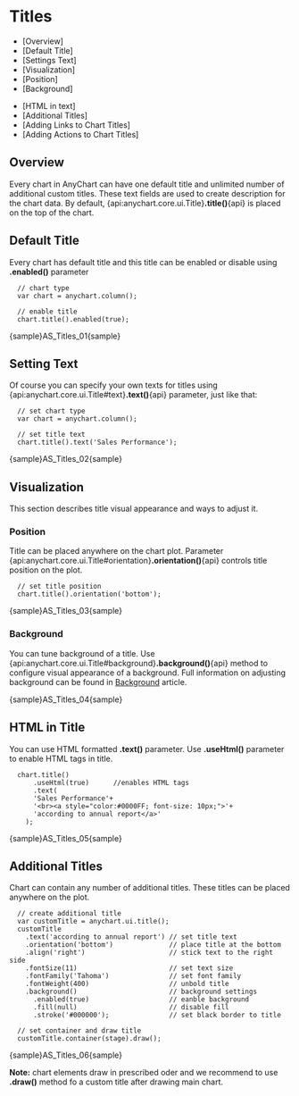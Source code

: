 # Titles

* [Overview]
* [Default Title]
* [Settings Text]
* [Visualization]
 * [Position]
 * [Background]
<!-- * [Font Settings]-->
* [HTML in text]
* [Additional Titles]
* [Adding Links to Chart Titles]
* [Adding Actions to Chart Titles]
<!--* [Keywords Reference]-->


## Overview

Every chart in AnyChart can have one default title and unlimited number of additional custom titles. These text fields are used to create description for the chart data. By default, {api:anychart.core.ui.Title}**.title()**{api} is placed on the top of the chart.

## Default Title

Every chart has default title and this title can be enabled or disable using **.enabled()** parameter

```
  // chart type
  var chart = anychart.column();
  
  // enable title
  chart.title().enabled(true);
```

{sample}AS\_Titles\_01{sample}

## Setting Text

Of course you can specify your own texts for titles using {api:anychart.core.ui.Title#text}**.text()**{api} parameter, just like that:

```
  // set chart type
  var chart = anychart.column();
  
  // set title text
  chart.title().text('Sales Performance');
```

{sample}AS\_Titles\_02{sample}

## Visualization

This section describes title visual appearance and ways to adjust it.

### Position

Title can be placed anywhere on the chart plot. Parameter {api:anychart.core.ui.Title#orientation}**.orientation()**{api} controls title position on the plot. 

```
  // set title position
  chart.title().orientation('bottom');
```

{sample}AS\_Titles\_03{sample}

### Background 

You can tune background of a title. Use {api:anychart.core.ui.Title#background}**.background()**{api} method to configure visual appearance of a background. Full information on adjusting background can be found in [Background](./Background) article.

{sample}AS\_Titles\_04{sample}
<!--
### Text Settings

Text is the main part of title itself. Text appearance can be tuned using {api:anychart.graphics.vector.Text}**.text()**{api} method.

```
  // tune text
  chart.title().text()
    .fontSize(12)             // set font size
    .decoration('underline')  // underline text
    .fontFamily('Tahoma');    // set font family
```
-->

## HTML in Title

You can use HTML formatted **.text()** parameter. Use **.useHtml()** parameter to enable HTML tags in title.

```
  chart.title()
      .useHtml(true)      //enables HTML tags
      .text(
      'Sales Performance'+
      '<br><a style="color:#0000FF; font-size: 10px;">'+
      'according to annual report</a>'
    );
```

{sample}AS\_Titles\_05{sample}

## Additional Titles

Chart can contain any number of additional titles. These titles can be placed anywhere on the plot.

```
  // create additional title
  var customTitle = anychart.ui.title();
  customTitle
    .text('according to annual report') // set title text
    .orientation('bottom')              // place title at the bottom
    .align('right')                     // stick text to the right side
    .fontSize(11)                       // set text size
    .fontFamily('Tahoma')               // set font family
    .fontWeight(400)                    // unbold title
    .background()                       // background settings
      .enabled(true)                    // eanble background
      .fill(null)                       // disable fill
      .stroke('#000000');               // set black border to title
  
  // set container and draw title
  customTitle.container(stage).draw();
```

{sample}AS\_Titles\_06{sample}

**Note:** chart elements draw in prescribed oder and we recommend to use **.draw()** method fo a custom title after drawing main chart.

<!--

Here is an example - notice that we've used some keywords ({%DataPlotYSum} to calculate all values-sales total on the plot) to create texts:

Live Sample:  Chart titles text Sample

Full reference of available keywords is available in the end of this article: Keywords reference.

General formatting questions are answered in Text Formatting and Keywords section.

Learn how to format keywords in Number Formatting section.

 

to top

Adding Links to Chart Titles

You can make your chart title, subtitle or footer a clickable link to some page or launch JavaScript function using url and url_target attributes of <title>, <subtitle> or <footer> nodes, for example:

XML Syntax
XML Code
Plain code
01
<title enabled="True" url="http://www.anychart.com" url_target="_blank">
02
  <text><![CDATA[Click to go to AnyChart.Com]]></text>
03
</title>
Launch this live sample and try to click on the chart title, subtitle or footer.

Live Sample:  Chart titles clickable links

to top

Adding Actions to Chart Titles

You can attach complex actions to chart title, subtitle or footer - this feature allows to use titles as "Control", for example: refresh chart data or "Back" in drilldown charts.

The action are added just in the same way as they are added to chart points:

XML Syntax
XML Code
Plain code
01
<title>
02
  <actions>
03
    <action type="navigateToURL" url="http://www.anychart.com/" target="_blank" />
04
    <action type="updateChart" source_mode="internalData" source="DrillDown" />
05
  </actions>
06
</title>
to top

Sample Actions 1 - JavaScript Functions

You can add as many actions as you need, the sample below shows how JavaScript functions can be attached to chart title and chart subtitle. Please note that we can use keywords in action parameters - alert functions shows a sum of all point on data plot using {%DataPlotYSum}, all available keywords are listed at the end of this article.

Live Sample:  Chart title and subtitle actions javascript functions sample

to top

Sample Actions 2 - Drilldown "Back" button

In this sample we will show how chart footer can be used as "Back" button for self-drilldown charts. Click on bars to see detailed report on each sales manager and in detailed report click on "Back to Sales Manager Report" button in the bottom right corner of line chart to load initial chart.

Note that data for all chart is stored in one xml - several <chart> nodes with different names are created, and all detailed reports use one "ButtonTemplate" template, that configures "Back" buttom - launch the live sample and view XML settings for details.

Live Sample:  Chart title and subtitle actions back button sample

to top

Titles Layout and Padding

As we've said above, chart title and subtitle are placed to the top by default, but you can place them anywhere you'd like to, using position and align attributes. You can do the same with footer.

Read more about Controls Layout in Controls and Control Positioning Tutorial.

XML Syntax
XML Code
Plain code
01
<chart_settings>
02
  <title position="Left" align="Center" align_mode="horizontal" align_by="DataPlot" enabled="True">
03
    <text><![CDATA[Sales performance]]></text>
04
  </title>
05
  <subtitle position="Left" align="Center" align_mode="horizontal" align_by="DataPlot" enabled="True">
06
    <text><![CDATA[in the First Quarter]]></text>
07
  </subtitle>
08
  <footer align="Far" align_by="Chart" enabled="True">
09
    <text><![CDATA[according to annual report]]></text>
10
  </footer>
11
</chart_settings>
The chart with titles configured as shown above will look like:

Live Sample:  Chart titles layout Sample

If you want to move title away/closer from/to data plot area - use padding attribute:

XML Syntax
XML Code
Plain code
01
<chart_settings>
02
  <title enabled="True" padding="50">
03
    <text><![CDATA[Sales performance]]></text>
04
  </title>
05
  <footer enabled="True" padding="0">
06
    <text><![CDATA[according to annual report]]></text>
07
  </footer>
08
</chart_settings>
In the sample we moved both title and footer away:

Live Sample:  Chart titles paddings Sample

to top

Font Settings

If you don't use HTML in font texts (as described below), you may apply formatting and effects to whole titles texts:

XML Syntax
XML Code
Plain code
01
<chart_settings>
02
  <title enabled="True">
03
    <text><![CDATA[Sales performance]]></text>
04
    <font bold="True" underline="true" size="16" color="White">
05
      <effects>
06
        <drop_shadow enabled="true" />
07
      </effects>
08
    </font>
09
  </title>
10
  <subtitle enabled="True">
11
    <text><![CDATA[in the First Quarter]]></text>
12
    <font italic="True" size="12" />
13
  </subtitle>
14
  <footer enabled="True">
15
    <text><![CDATA[according to annual report]]></text>
16
    <font color="Blue" size="10" />
17
  </footer>
18
</chart_settings>
We've made title bold, underlined, set size to 16 and added a glow effect, subtitle - italic, size 14 and footer Blue, size 10:

Live Sample:  Chart titles font formatting Sample

For more information on font configuration, please refer to Font settings tutorial.

to top

HTML in text

You can use HTML formatted text within chart <text> node, to that you have to enable render_as_html="True" attribute in <font> node , you can not apply effects if you are using HTML formatting, and all other settings in <font> node will be ignored.

XML Syntax
XML Code
Plain code
01
<chart_settings>
02
  <title enabled="True">
03
    <text><![CDATA[%cbegin<u><b><font size="16px" face="Verdana">Sales performance</font></b></u>%cend]]></text>
04
    <font render_as_html="True" />
05
  </title>
06
  <subtitle enabled="True">
07
    <text><![CDATA[%cbegin<i><font size="12px" face="Verdana">in the First Quarter</font></i>%cend]]></text>
08
    <font render_as_html="True" />
09
  </subtitle>
10
  <footer enabled="True">
11
    <text><![CDATA[%cbegin<font size="10px" color="#0000FF" face="Verdana">according to annual report</font>%cend]]></text>
12
    <font render_as_html="True" />
13
  </footer>
14
</chart_settings>
In this sample we will reproduce the formatting from Font Settings section, using HTML formatting, note that HTML formatted text is enclosed in <![CDATA[...]]> section, in order to be able to paste tags and special symbols in XML.

Live Sample:  Chart titles HTML text formatting Sample

For more information on font configuration, please refer to Font settings tutorial.

to top

Background Settings

You can configure background for titles, do that you need to add <background> node and set enabled="True", in <background> node you can also configure borders, effects, corners, etc. as described in Background tutorial, in this section we will quickly demonstrate the use of background with chart titles.

XML Syntax
XML Code
Plain code
01
<chart_settings>
02
  <title enabled="True">
03
    <text><![CDATA[Sales performance]]></text>
04
    <background enabled="True">
05
      <fill enabled="True" type="Solid" color="LightBlue" />
06
      <border enabled="True" type="Solid" color="Black" />
07
    </background>
08
  </title>
09
  <subtitle enabled="True">
10
    <text><![CDATA[in the First Quarter]]></text>
11
    <background enabled="True">
12
      <fill enabled="False" />
13
      <border enabled="True" type="Solid" color="Green" />
14
      <corners all="20" type="Rounded" />
15
    </background>
16
  </subtitle>
17
  <footer enabled="True">
18
    <text><![CDATA[according to annual report]]></text>
19
    <background enabled="True">
20
      <fill enabled="False" />
21
      <hatch_fill opacity="0.1" enabled="True" color="Black" type="HorizontalBrick" />
22
      <border enabled="True" type="Solid" thickness="2" color="Black" />
23
    </background>
24
  </footer>
25
</chart_settings>
This sample has nothing to do with chart design, but it demonstrates what you can configure in background:

Live Sample:  Chart titles background Sample

to top

Now you know almost everything you need to configure your chart titles, for more information on possible chart titles configuration please refer to full attribute and node listings in XML Reference.

Keywords Reference

This table list all built-in keywords that can be used in titles formatting.

Keyword	Description
{%DataPlotYSum}	The sum of all the points y values.
{%DataPlotXSum}	The sum of all the points x values (Scatter plot charts).
{%DataPlotBubbleSizeSum}	The sum of all the points bubble sizes (Bubble chart).
{%DataPlotYMax}	The maximal of all the points y values.
{%DataPlotYMin}	The minimal of all the points y values.
{%DataPlotXMax}	The maximal of all the points x values (Scatter plot chart).
{%DataPlotXMin}	The minimal of all the points x values (Scatter plot chart).
{%DataPlotBubbleMaxSize}	The maximal of all the points bubble sizes (Bubble chart).
{%DataPlotBubbleMinSize}	The minimal of all the points bubble sizes (Bubble chart).
{%DataPlotXAverage}	The average x value of all the points (Scatter plot charts).
{%DataPlotYAverage}	The average y value of all the points.
{%DataPlotBubbleSizeAverage}	The average bubble size of all the points (Scatter plot charts).
{%DataPlotMaxYValuePointName}	The name of the point with a maximal of all the points y values.
{%DataPlotMinYValuePointName}	The name of the point with a minimal of all the points y values.
{%DataPlotMaxYValuePointSeriesName}	The name of the series with a maximal of all the points y values.
{%DataPlotMinYValuePointSeriesName}	The name of the series with a minimal of all the points y values.
{%DataPlotMaxYSumSeriesName}	The name of the series with a maximal sum of the points y values.
{%DataPlotMinYSumSeriesName}	The name of the series with a minimal sum of the points y values.
{%DataPlotYRangeMax}	The maximal of the ranges of the points within the chart.
{%DataPlotYRangeMin}	The minimal of the ranges of the points within the chart.
{%DataPlotYRangeSum}	The sum of the ranges of the points within the chart.
{%DataPlotPointCount}	The number of the points within the chart.
{%DataPlotSeriesCount}	The number of the series within the chart.
Y Axis
This table list all built-in keywords that provide Y axis data and y axis-related pre calculated values.

Keyword	Description
{%YAxisSum}	The sum of all y values of all points in series that are bound to this axis.
{%YAxisBubbleSizeSum}	The sum of all bubble sizes of all points in series that are bound to this axis.
{%YAxisMax}	The maximal y value of all points in series that are bound to this axis.
{%YAxisMin}	The minimal y value of all points in series that are bound to this axis.
{%YAxisScaleMax}	The maximal scale value.
{%YAxisScaleMin}	The minimal scale value.
{%YAxisBubbleSizeMax}	The maximal bubble size of all points in series that are bound to this axis.
{%YAxisBubbleSizeMin}	The minimal bubble size of all points in series that are bound to this axis.
{%YAxisAverage}	The average y value of all points in series that are bound to this axis.
{%YAxisMedian}	The median y value of all points in series that are bound to this axis.
{%YAxisMode}	The mode y value of all points in series that are bound to this axis.
{%YAxisName}	The name of the axis.
X Axis
This table list all built-in keywords that provide X axis data and x axis-related precalculated values. Only for Scatter plot charts.

Keyword	Description
{%XAxisSum}	The sum of all x values of all points in series.
{%XAxisBubbleSizeSum}	The sum of all bubble sizes of all points in series.
{%XAxisMax}	The maximal x value of all points in series.
{%XAxisMin}	The minimal x value of all points in series.
{%XAxisScaleMax}	The maximal scale value.
{%XAxisScaleMin}	The minimal scale value.
{%XAxisBubbleSizeMax}	The maximal bubble size of all points in series.
{%XAxisBubbleSizeMin}	The minimal bubble size of all points in series.
{%XAxisAverage}	The average x value of all points in series.
{%XAxisMedian}	The median x value of all points in series.
{%XAxisMode}	The mode x value of all points in series.
{%XAxisName}	The name of the axis.
-->
